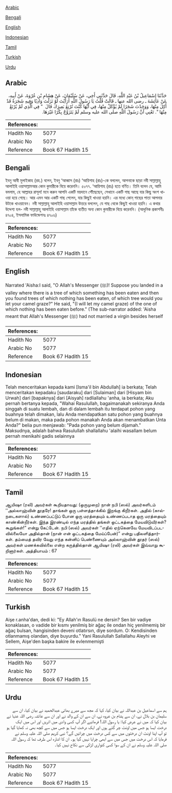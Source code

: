 [Arabic](#arabic)

[Bengali](#bengali)

[English](#english)

[Indonesian](#indonesian)

[Tamil](#tamil)

[Turkish](#turkish)

[Urdu](#urdu)

## Arabic


<div dir="rtl" lang="ar" style={{fontSize:'larger',backgroundColor:'#f8f9fa',padding:20}}>
حَدَّثَنَا إِسْمَاعِيلُ بْنُ عَبْدِ اللَّهِ، قَالَ حَدَّثَنِي أَخِي، عَنْ سُلَيْمَانَ، عَنْ هِشَامِ بْنِ عُرْوَةَ، عَنْ أَبِيهِ، عَنْ عَائِشَةَ ـ رضى الله عنها ـ قَالَتْ قُلْتُ يَا رَسُولَ اللَّهِ أَرَأَيْتَ لَوْ نَزَلْتَ وَادِيًا وَفِيهِ شَجَرَةٌ قَدْ أُكِلَ مِنْهَا، وَوَجَدْتَ شَجَرًا لَمْ يُؤْكَلْ مِنْهَا، فِي أَيِّهَا كُنْتَ تُرْتِعُ بَعِيرَكَ قَالَ ‏ "‏ فِي الَّذِي لَمْ يُرْتَعْ مِنْهَا ‏"‏‏.‏ تَعْنِي أَنَّ رَسُولَ اللَّهِ صلى الله عليه وسلم لَمْ يَتَزَوَّجْ بِكْرًا غَيْرَهَا‏.‏
</div>
<div style={{backgroundColor:'#f8f9fa',padding:20, marginBottom: 10}}><table> <thead> <tr> <th>References:</th> <th></th> </tr> </thead> <tbody><tr><td>Hadith No</td><td>5077</td></tr><tr><td>Arabic No</td><td>5077</td></tr><tr><td>Reference</td><td>Book 67 Hadith 15</td></tr></tbody></table></div>

## Bengali


<div dir="ltr" lang="bn" style={{fontSize:'larger',backgroundColor:'#f8f9fa',padding:20}}>
ইবনু আবী মুলাইকাহ (রহ.) বলেন, ইবনু ‘আব্বাস (রাঃ) ‘আয়িশাহ (রাঃ)-কে বললেন, আপনাকে ছাড়া নবী সাল্লাল্লাহু আলাইহি ওয়াসাল্লামআর কোন কুমারীকে বিয়ে করেননি। ৫০৭৭. ‘আয়িশাহ (রাঃ) হতে বর্ণিত। তিনি বলেন যে, আমি বললাম, হে আল্লাহর রাসূল! মনে করুন আপনি একটি ময়দানে পৌঁছেছেন, সেখানে একটি গাছ আছে যার কিছু অংশ খাওয়া হয়ে গেছে। আর এমন আর একটি গাছ পেলেন, যার কিছুই খাওয়া হয়নি। এর মধ্যে কোন্ গাছের পাতা আপনার উটকে খাওয়াবেন। নবী সাল্লাল্লাহু আলাইহি ওয়াসাল্লাম উত্তরে বললেন, যে গাছ থেকে কিছুই খাওয়া হয়নি। এ কথার উদ্দেশ্য হল- নবী সাল্লাল্লাহু আলাইহি ওয়াসাল্লাম তাঁকে ব্যতীত অন্য কোন কুমারীকে বিয়ে করেননি। (আধুনিক প্রকাশনীঃ ৪৭০৪, ইসলামিক ফাউন্ডেশনঃ ৪৭০৬)
</div>
<div style={{backgroundColor:'#f8f9fa',padding:20, marginBottom: 10}}><table> <thead> <tr> <th>References:</th> <th></th> </tr> </thead> <tbody><tr><td>Hadith No</td><td>5077</td></tr><tr><td>Arabic No</td><td>5077</td></tr><tr><td>Reference</td><td>Book 67 Hadith 15</td></tr></tbody></table></div>

## English


<div dir="ltr" lang="en" style={{fontSize:'larger',backgroundColor:'#f8f9fa',padding:20}}>
Narrated 'Aisha:I said, "O Allah's Messenger (ﷺ)! Suppose you landed in a valley where there is a tree of which something has been eaten and then you found trees of which nothing has been eaten, of which tree would you let your camel graze?" He said, "(I will let my camel graze) of the one of which nothing has been eaten before." (The sub-narrator added: 'Aisha meant that Allah's Messenger (ﷺ) had not married a virgin besides herself
</div>
<div style={{backgroundColor:'#f8f9fa',padding:20, marginBottom: 10}}><table> <thead> <tr> <th>References:</th> <th></th> </tr> </thead> <tbody><tr><td>Hadith No</td><td>5077</td></tr><tr><td>Arabic No</td><td>5077</td></tr><tr><td>Reference</td><td>Book 67 Hadith 15</td></tr></tbody></table></div>

## Indonesian


<div dir="ltr" lang="id" style={{fontSize:'larger',backgroundColor:'#f8f9fa',padding:20}}>
Telah menceritakan kepada kami [Isma'il bin Abdullah] ia berkata; Telah menceritakan kepadaku [saudaraku] dari [Sulaiman] dari [Hisyam bin Urwah] dari [bapaknya] dari [Aisyah] radliallahu 'anha, ia berkata; Aku pernah bertanya kepada, "Wahai Rasulullah, bagaimanakah sekiranya Anda singgah di suatu lembah, dan di dalam lembah itu terdapat pohon yang buahnya telah dimakan, lalu Anda mendapatkan satu pohon yang buahnya belum di makan, maka pada pohon manakah Anda akan menambatkan Unta Anda?" belia pun menjawab: "Pada pohon yang belum dijamah." Maksudnya, adalah bahwa Rasulullah shallallahu 'alaihi wasallam belum pernah menikahi gadis selainnya
</div>
<div style={{backgroundColor:'#f8f9fa',padding:20, marginBottom: 10}}><table> <thead> <tr> <th>References:</th> <th></th> </tr> </thead> <tbody><tr><td>Hadith No</td><td>5077</td></tr><tr><td>Arabic No</td><td>5077</td></tr><tr><td>Reference</td><td>Book 67 Hadith 15</td></tr></tbody></table></div>

## Tamil


<div dir="ltr" lang="ta" style={{fontSize:'larger',backgroundColor:'#f8f9fa',padding:20}}>
ஆயிஷா (ரலி) அவர்கள் கூறியதாவது: (ஒருமுறை) நான் நபி (ஸல்) அவர்களிடம் ‘‘அல்லாஹ்வின் தூதரே! தாங்கள் ஒரு பள்ளத்தாக்கில் இறங்கு கிறீர்கள். அதில் (கால்நடைகளால்) உண்ணப்பட்டுப் போன ஒரு மரத்தையும் உண்ணப்படாத ஒரு மரத்தையும் காண்கின்றீர்கள். இந்த இரண்டில் எந்த மரத்தில் தங்கள் ஒட்டகத்தை மேயவிடுவீர்கள்? கூறுங்கள்!” என்று கேட்டேன். நபி (ஸல்) அவர்கள் ‘‘எதில் ஏற்கெனவே மேயவிடப்படவில்லையோ அதில்தான் (நான் என் ஒட்டகத்தை மேய்ப்பேன்)” என்று பதிலளித்தார்கள். தம்மைத் தவிர வேறு எந்த கன்னிப் பெண்ணையும் அல்லாஹ்வின் தூதர் (ஸல்) அவர்கள் மணக்கவில்லை என்ற கருத்தில்தான் ஆயிஷா (ரலி) அவர்கள் இவ்வாறு கூறினார்கள். அத்தியாயம் : 67
</div>
<div style={{backgroundColor:'#f8f9fa',padding:20, marginBottom: 10}}><table> <thead> <tr> <th>References:</th> <th></th> </tr> </thead> <tbody><tr><td>Hadith No</td><td>5077</td></tr><tr><td>Arabic No</td><td>5077</td></tr><tr><td>Reference</td><td>Book 67 Hadith 15</td></tr></tbody></table></div>

## Turkish


<div dir="ltr" lang="tr" style={{fontSize:'larger',backgroundColor:'#f8f9fa',padding:20}}>
Aişe r.anha'dan, dedi ki: "Ey Allah'ın Rasulü ne dersin? Sen bir vadiye konaklasan, o vadide bir kısmı yenilmiş bir ağaç ile ondan hiç yenilmemiş bir ağaç bulsan, hangisinden deveni otlatırsın, diye sordum. O: Kendisinden otlanmamış olandan, diye buyurdu." Yani Rasulullah Sallallahu Aleyhi ve Sellem, Aişe'den başka bakire ile evlenmemişti
</div>
<div style={{backgroundColor:'#f8f9fa',padding:20, marginBottom: 10}}><table> <thead> <tr> <th>References:</th> <th></th> </tr> </thead> <tbody><tr><td>Hadith No</td><td>5077</td></tr><tr><td>Arabic No</td><td>5077</td></tr><tr><td>Reference</td><td>Book 67 Hadith 15</td></tr></tbody></table></div>

## Urdu


<div dir="rtl" lang="ur" style={{fontSize:'larger',backgroundColor:'#f8f9fa',padding:20}}>
ہم سے اسماعیل بن عبداللہ نے بیان کیا، کہا کہ مجھ سے میرے بھائی عبدالحمید نے بیان کیا، ان سے سلیمان بن بلال نے، ان سے ہشام بن عروہ نے، ان سے ان کے والد نے اور ان سے عائشہ رضی اللہ عنہا نے بیان کیا کہ میں نے عرض کیا: یا رسول اللہ! فرمائیے اگر آپ کسی وادی میں اتریں اور اس میں ایک درخت ایسا ہو جس میں اونٹ چر گئے ہوں اور ایک درخت ایسا ہو جس میں سے کچھ بھی نہ کھایا گیا ہو تو آپ اپنا اونٹ ان درختوں میں سے کس درخت میں چرائیں گے؟ نبی کریم صلی اللہ علیہ وسلم نے فرمایا کہ اس درخت میں جس میں سے ابھی چرایا نہیں گیا ہو۔ ان کا اشارہ اس طرف تھا کہ رسول اللہ صلی اللہ علیہ وسلم نے ان کے سوا کسی کنواری لڑکی سے نکاح نہیں کیا۔
</div>
<div style={{backgroundColor:'#f8f9fa',padding:20, marginBottom: 10}}><table> <thead> <tr> <th>References:</th> <th></th> </tr> </thead> <tbody><tr><td>Hadith No</td><td>5077</td></tr><tr><td>Arabic No</td><td>5077</td></tr><tr><td>Reference</td><td>Book 67 Hadith 15</td></tr></tbody></table></div>